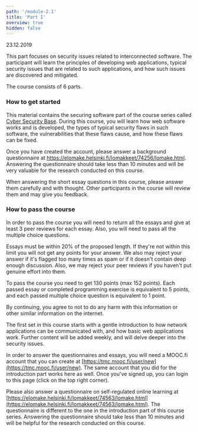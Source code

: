 ```yaml
---
path: '/module-2.1'
title: 'Part I'
overview: true
hidden: false
---
```

<deadline>23.12.2019</deadline>


This part focuses on security issues related to interconnected software. The
participant will learn the principles of developing web applications, typical
security issues that are related to such applications, and how such issues are
discovered and mitigated.

<please-login></please-login>

The course consists of 6 parts.

### How to get started

This material contains the securing software part of the course series called
[Cyber Security Base](https://cybersecuritybase.mooc.fi/). During this course,
you will learn how web software works and is developed, the types of typical
security flaws in such software, the vulnerabilities that these flaws cause,
and how these flaws can be fixed.

Once you have created the account, please answer a background questionnaire at
https://elomake.helsinki.fi/lomakkeet/74256/lomake.html. Answering the
questionnaire should take less than 10 minutes and will be very valuable for
the research conducted on this course.

When answering the short essay questions in this course, please answer them
carefully and with thought. Other participants in the course will review them
and may give you feedback.

### How to pass the course

In order to pass the course you will need to return all the essays and give at
least 3 peer reviews for each essay. Also, you will need to pass all the
multiple choice questions.

Essays must be within 20% of the proposed length. If they're not within this
limit you will not get any points for your answer. We also may reject your
answer if it's flagged too many times as spam or if it doesn't contain deep
enough discussion. Also, we may reject your peer reviews if you haven't put
genuine effort into them.

To pass the course you need to get 130 points (max 152 points).  Each passed
essay or completed programming exercise is equivalent to 5 points, and each
passed multiple choice question is equivalent to 1 point.

<text-box variant=emph name='On Securing Software'>

By continuing, you agree to not to do any harm with this information or other similar information on the internet.

The first set in this course starts with a gentle introduction to how network applications can be communicated with, and how basic web applications work. Further content will be added weekly, and will delve deeper into the security issues.

In order to answer the questionnaires and essays, you will need a MOOC.fi account that you can create at [https://tmc.mooc.fi/user/new](https://tmc.mooc.fi/user/new). The same account that you did for the introduction part works here as well. Once you've signed up, you can login to this page (click on the top right corner).

Please also answer a questionnaire on self-regulated online learning at [https://elomake.helsinki.fi/lomakkeet/74563/lomake.html](https://elomake.helsinki.fi/lomakkeet/74563/lomake.html). The questionnaire is different to the one in the introduction part of this course series. Answering the questionnaire should take less than 10 minutes and will be helpful for the research conducted on this course.

</text-box>





<pages-in-this-section></pages-in-this-section>


<exercises-in-this-section></exercises-in-this-section>
